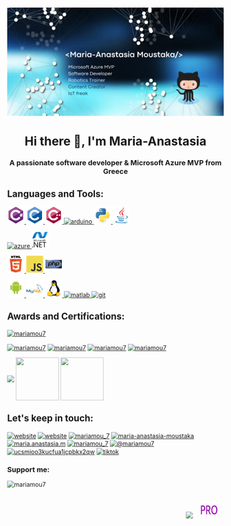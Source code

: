 ![Microsoft Azure MVP | Software Developer](https://github.com/mariamou7/mariamou7/blob/main/Maria-Anastasia%20Moustaka.png?raw=true)

<h1 align="center">Hi there 👋, I'm Maria-Anastasia</h1>
<h3 align="center">A passionate software developer & Microsoft Azure MVP from Greece</h3>

<h2 align="left">Languages and Tools:</h2>
<p align="left">
 
<a href="https://www.w3schools.com/cs/" target="_blank" rel="noreferrer"> <img src="https://raw.githubusercontent.com/devicons/devicon/master/icons/csharp/csharp-original.svg" alt="csharp" width="40" height="40"/> </a>
<a href="https://www.cprogramming.com/" target="_blank" rel="noreferrer"> <img src="https://raw.githubusercontent.com/devicons/devicon/master/icons/c/c-original.svg" alt="c" width="40" height="40"/> </a>
<a href="https://www.w3schools.com/cpp/" target="_blank" rel="noreferrer"> <img src="https://raw.githubusercontent.com/devicons/devicon/master/icons/cplusplus/cplusplus-original.svg" alt="cplusplus" width="40" height="40"/> </a>
<a href="https://www.arduino.cc/" target="_blank" rel="noreferrer"> <img src="https://cdn.worldvectorlogo.com/logos/arduino-1.svg" alt="arduino" width="40" height="40"/> </a> 
<a href="https://www.python.org" target="_blank" rel="noreferrer"> <img src="https://raw.githubusercontent.com/devicons/devicon/master/icons/python/python-original.svg" alt="python" width="40" height="40"/> </a>
<a href="https://www.java.com" target="_blank" rel="noreferrer"> <img src="https://raw.githubusercontent.com/devicons/devicon/master/icons/java/java-original.svg" alt="java" width="40" height="40"/> </a>

<a href="https://azure.microsoft.com/en-in/" target="_blank"> <img src="https://swimburger.net/media/fbqnp2ie/azure.svg" alt="azure" width="40" height="40"/> </a>
<a href="https://dotnet.microsoft.com/" target="_blank" rel="noreferrer"> <img src="https://raw.githubusercontent.com/devicons/devicon/master/icons/dot-net/dot-net-original-wordmark.svg" alt="dotnet" width="40" height="40"/> </a>

<a href="https://www.w3.org/html/" target="_blank" rel="noreferrer"> <img src="https://raw.githubusercontent.com/devicons/devicon/master/icons/html5/html5-original-wordmark.svg" alt="html5" width="40" height="40"/> </a>
<a href="https://developer.mozilla.org/en-US/docs/Web/JavaScript" target="_blank" rel="noreferrer"> <img src="https://raw.githubusercontent.com/devicons/devicon/master/icons/javascript/javascript-original.svg" alt="javascript" width="40" height="40"/> </a>
<a href="https://www.php.net" target="_blank" rel="noreferrer"> <img src="https://raw.githubusercontent.com/devicons/devicon/master/icons/php/php-original.svg" alt="php" width="40" height="40"/> </a>  

<a href="https://developer.android.com" target="_blank" rel="noreferrer"> <img src="https://raw.githubusercontent.com/devicons/devicon/master/icons/android/android-original-wordmark.svg" alt="android" width="40" height="40"/> </a>
<a href="https://www.mysql.com/" target="_blank" rel="noreferrer"> <img src="https://raw.githubusercontent.com/devicons/devicon/master/icons/mysql/mysql-original-wordmark.svg" alt="mysql" width="40" height="40"/> </a>
<a href="https://www.linux.org/" target="_blank" rel="noreferrer"> <img src="https://raw.githubusercontent.com/devicons/devicon/master/icons/linux/linux-original.svg" alt="linux" width="40" height="40"/> </a>
<a href="https://www.mathworks.com/" target="_blank" rel="noreferrer"> <img src="https://upload.wikimedia.org/wikipedia/commons/2/21/Matlab_Logo.png" alt="matlab" width="40" height="40"/> </a>
<a href="https://git-scm.com/" target="_blank" rel="noreferrer"> <img src="https://www.vectorlogo.zone/logos/git-scm/git-scm-icon.svg" alt="git" width="40" height="40"/> </a> 
</p>

<h2 align="left">Awards and Certifications:</h2>
<p align="left">
<a href="https://mvp.microsoft.com/en-us/PublicProfile/5004643?fullName=Maria-Anastasia%20Moustaka" target="blank"><img align="center" src="https://mvp.microsoft.com/Content/Images/mvp-banner.png" alt="mariamou7" width="100px" /></a>

<a href="https://www.credly.com/badges/aa56a1f7-9a67-4a12-8bb5-62781f7fa8d1" target="blank"><img align="center" src="https://images.credly.com/size/340x340/images/6a254dad-77e5-4e71-8049-94e5c7a15981/azure-fundamentals-600x600.png" width="100px" alt="mariamou7" /></a>
<a href="https://www.credly.com/badges/748f5bdc-b0be-4fd9-80a0-a9f648f49721" target="blank"><img align="center" src="https://images.credly.com/size/340x340/images/70eb1e3f-d4de-4377-a062-b20fb29594ea/azure-data-fundamentals-600x600.png" width="100px" alt="mariamou7" /></a>
<a href="https://www.credly.com/badges/38329fc6-a75a-46eb-aca4-4b8714678b29" target="blank"><img align="center" src="https://images.credly.com/size/340x340/images/4136ced8-75d5-4afb-8677-40b6236e2672/azure-ai-fundamentals-600x600.png" width="100px" alt="mariamou7" /></a>
<a href="https://www.credly.com/badges/6a4be26f-62b2-4fc8-a266-4d220888f059" target="blank"><img align="center" src="https://images.credly.com/size/340x340/images/2723937e-7860-4f43-bd2b-3c143b913c3b/power-platform-developer-600x600.png" width="100px" alt="mariamou7" /></a>
 
<a href="https://www.credential.net/profile/mariaanastasiamoustaka879181/wallet" width="100px" target="blank"><img align="center" src="https://api.accredible.com/v1/frontend/credential_website_embed_image/badge/39231732" width="100px" /></a>
<a href="https://jumpnet.enjinx.io/eth/asset/68c0000000000047" target="blank"><img align="center" src="https://cdn.enjinx.io/metadata/raw/7a2411aaac320ab4a397d237f7056e20ae0164be/47f08e323a0f89813ba967675876799fe6ed4b7f.jpg" height="100" width="100" /></a>
<a href="https://jumpnet.enjinx.io/eth/asset/60c0000000000031" target="blank"><img align="center" src="https://cdn.enjinx.io/metadata/raw/b4108329377cc8747b375c94f71683966236c09c/097da17230642d9185a175b2c5a959c45a15177f.jpg" height="100" width="100" /></a>
</p>

<h2 align="left">Let's keep in touch:</h2>
<p align="left">
<a href="https://bio.link/maria" target="blank"><img align="center" src="https://cdn.jsdelivr.net/npm/simple-icons@3.0.1/icons/icloud.svg" alt="website" height="30" width="40" /></a>
<a href="https://www.thinkaboutiot.com/" target="blank"><img align="center" src="https://cdn.jsdelivr.net/npm/simple-icons@3.0.1/icons/icloud.svg" alt="website" height="30" width="40" /></a>
<a href="https://twitter.com/mariamou_7" target="blank"><img align="center" src="https://raw.githubusercontent.com/rahuldkjain/github-profile-readme-generator/master/src/images/icons/Social/twitter.svg" alt="mariamou_7" height="30" width="40" /></a>
<a href="https://linkedin.com/in/maria-anastasia-moustaka" target="blank"><img align="center" src="https://raw.githubusercontent.com/rahuldkjain/github-profile-readme-generator/master/src/images/icons/Social/linked-in-alt.svg" alt="maria-anastasia-moustaka" height="30" width="40" /></a>
<a href="https://fb.com/maria.anastasia.m" target="blank"><img align="center" src="https://raw.githubusercontent.com/rahuldkjain/github-profile-readme-generator/master/src/images/icons/Social/facebook.svg" alt="maria.anastasia.m" height="30" width="40" /></a>
<a href="https://instagram.com/mariamou_7" target="blank"><img align="center" src="https://raw.githubusercontent.com/rahuldkjain/github-profile-readme-generator/master/src/images/icons/Social/instagram.svg" alt="mariamou_7" height="30" width="40" /></a>
<a href="https://hashnode.com/@mariamou7" target="blank"><img align="center" src="https://raw.githubusercontent.com/rahuldkjain/github-profile-readme-generator/master/src/images/icons/Social/hashnode.svg" alt="@mariamou7" height="30" width="40" /></a>
<a href="https://www.youtube.com/c/ucsmioo3kucfua1jcpbkx2qw" target="blank"><img align="center" src="https://raw.githubusercontent.com/rahuldkjain/github-profile-readme-generator/master/src/images/icons/Social/youtube.svg" alt="ucsmioo3kucfua1jcpbkx2qw" height="30" width="40" /></a>
<a href="https://www.tiktok.com/@mariamou_7/" target="blank"><img align="center" src="https://cdn.jsdelivr.net/npm/simple-icons@3.0.1/icons/tiktok.svg" alt="tiktok" height="30" width="40" /></a>
</p>

<h3 align="left">Support me:</h3>
<p><a href="https://www.buymeacoffee.com/mariamou7"> <img align="left" src="https://cdn.buymeacoffee.com/buttons/v2/default-yellow.png" height="50" width="210" alt="mariamou7" /></a></p><br><br>

<p align="right">
<a href='https://komarev.com/ghpvc/?username=mariamou7'><img src='https://komarev.com/ghpvc/?username=mariamou7'></a> 
<a href='https://github.com/pricing'><img src='https://raw.githubusercontent.com/acervenky/animated-github-badges/master/assets/pro.gif' width="40" height="40"></a> 
</p>


